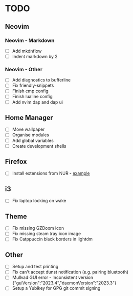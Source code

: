 # TODO

## Neovim

### Neovim - Markdown

- [ ] Add mkdnflow
- [ ] Indent markdown by 2

### Neovim - Other

- [ ] Add diagnostics to bufferline
- [ ] Fix friendly-snippets
- [ ] Finish cmp config
- [ ] Finish lualine config
- [ ] Add nvim dap and dap ui

## Home Manager

- [ ] Move wallpaper
- [ ] Organise modules
- [ ] Add global variables
- [ ] Create development shells

## Firefox

- [ ] Install extensions from NUR - [example](https://github.com/rhoriguchi/nixos-setup/tree/master)

## i3

- [ ] Fix laptop locking on wake

## Theme

- [ ] Fix missing GZDoom icon
- [ ] Fix missing steam tray icon image
- [ ] Fix Catppuccin black borders in lightdm

## Other

- [ ] Setup and test printing
- [ ] Fix can't accept dunst notification (e.g. pairing bluetooth)
- [ ] Mullvad GUI error - Inconsistent version {"guiVersion":"2023.4","daemonVersion":"2023.3"}
- [ ] Setup a Yubikey for GPG git commit signing
